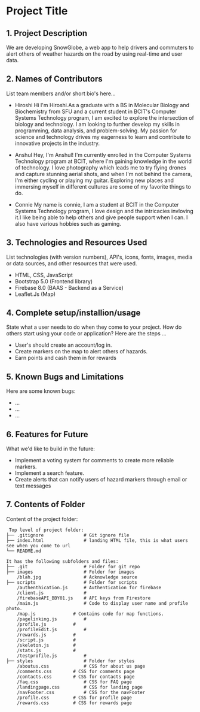 # Project Title

## 1. Project Description
We are developing SnowGlobe, a web app to help drivers and commuters to alert others of weather hazards on the road by using real-time and user data.

## 2. Names of Contributors
List team members and/or short bio's here... 
* Hiroshi 
Hi I'm Hiroshi.As a graduate with a BS in Molecular Biology and Biochemistry from SFU and a current student in BCIT's Computer Systems Technology program, I am excited to explore the intersection of biology and technology. I am looking to further develop my skills in programming, data analysis, and problem-solving. My passion for science and technology drives my eagerness to learn and contribute to innovative projects in the industry.

* Anshul 
Hey, I'm Anshul! I'm currently enrolled in the Computer Systems Technology program at BCIT, where I'm gaining knowledge in the world of technology. I love photography which leads me to try flying drones and capture stunning aerial shots, and when I'm not behind the camera, I'm either cycling or playing my guitar. Exploring new places and immersing myself in different cultures are some of my favorite things to do.

* Connie
My name is connie, I am a student at BCIT in the Computer Systems Technology program, I love design and the intricacies invloving it.I like being able to help others and give people support when I can. I also have various hobbies such as gaming. 
	
## 3. Technologies and Resources Used
List technologies (with version numbers), API's, icons, fonts, images, media or data sources, and other resources that were used.
* HTML, CSS, JavaScript
* Bootstrap 5.0 (Frontend library)
* Firebase 8.0 (BAAS - Backend as a Service)
* Leaflet.Js (Map)

## 4. Complete setup/installion/usage
State what a user needs to do when they come to your project.  How do others start using your code or application?
Here are the steps ...
* User's should create an account/log in.
* Create markers on the map to alert others of hazards. 
* Earn points and cash them in for rewards

## 5. Known Bugs and Limitations
Here are some known bugs:
* ...
* ...
* ...

## 6. Features for Future
What we'd like to build in the future:
* Implement a voting system for comments to create more reliable markers.
* Implement a search feature.
* Create alerts that can notify users of hazard markers through email or text messages
	
## 7. Contents of Folder
Content of the project folder:

```
 Top level of project folder: 
├── .gitignore               # Git ignore file
├── index.html               # landing HTML file, this is what users see when you come to url
└── README.md

It has the following subfolders and files:
├── .git                     # Folder for git repo
├── images                   # Folder for images
    /blah.jpg                # Acknowledge source
├── scripts                  # Folder for scripts
    /authenthication.js      # Authentication for firebase
    /client.js               #
    /firebaseAPI_BBY01.js    # API keys from Firestore
    /main.js                 # Code to display user name and profile photo.
    /map.js    		     # Contains code for map functions.
    /pagelinking.js          # 
    /profile.js		     #
    /profileEdit.js          #
    /rewards.js  	     #
    /script.js   	     #
    /skeleton.js	     #
    /stats.js		     #
    /testprofile.js          #
├── styles                   # Folder for styles
    /aboutus.css             # CSS for about us page
    /comments.css	     # CSS for comments page
    /contacts.css	     # CSS for contacts page 
    /faq.css	             # CSS for FAQ page 
    /landingpage.css	     # CSS for landing page
    /navFooter.css  	     # CSS for the navFooter
    /profile.css   	     # CSS for profile page
    /rewards.css	     # CSS for rewards page


```


